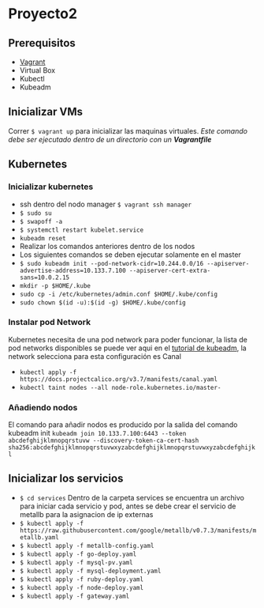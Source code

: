 # Proyecto2
## Prerequisitos
- [Vagrant](https://www.vagrantup.com/downloads.html)
- Virtual Box
- Kubectl
- Kubeadm

## Inicializar VMs
Correr `$ vagrant up` para inicializar las maquinas virtuales.
_Este comando debe ser ejecutado dentro de un directorio con un **Vagrantfile**_

## Kubernetes
### Inicializar kubernetes
- ssh dentro del nodo manager `$ vagrant ssh manager`
- `$ sudo su`
- `$ swapoff -a`
- `$ systemctl restart kubelet.service`
- `kubeadm reset`
- Realizar los comandos anteriores dentro de los nodos
- Los siguientes comandos se deben ejecutar solamente en el master
- `$ sudo kubeadm init --pod-network-cidr=10.244.0.0/16 --apiserver-advertise-address=10.133.7.100 --apiserver-cert-extra-sans=10.0.2.15`
- `mkdir -p $HOME/.kube`
- `sudo cp -i /etc/kubernetes/admin.conf $HOME/.kube/config`
- `sudo chown $(id -u):$(id -g) $HOME/.kube/config`
### Instalar pod Network
Kubernetes necesita de una pod network para poder funcionar, la lista de pod networks disponibles se puede ver aqui en el [tutorial de kubeadm](https://kubernetes.io/docs/setup/production-environment/tools/kubeadm/create-cluster-kubeadm/#master-isolation), la network selecciona para esta configuración es Canal
- `kubectl apply -f https://docs.projectcalico.org/v3.7/manifests/canal.yaml`
- `kubectl taint nodes --all node-role.kubernetes.io/master-`
### Añadiendo nodos
El comando para añadir nodos es producido por la salida del comando kubeadm init
`kubeadm join 10.133.7.100:6443 --token abcdefghijklmnopqrstuvw --discovery-token-ca-cert-hash sha256:abcdefghijklmnopqrstuvwxyzabcdefghijklmnopqrstuvwxyzabcdefghijkl`

## Inicializar los servicios
- `$ cd services`
Dentro de la carpeta services se encuentra un archivo para iniciar cada servicio y pod, antes se debe crear el servicio de metallb para la asignacion de ip externas
- `$ kubectl apply -f https://raw.githubusercontent.com/google/metallb/v0.7.3/manifests/metallb.yaml`
- `$ kubectl apply -f metallb-config.yaml`
- `$ kubectl apply -f go-deploy.yaml`
- `$ kubectl apply -f mysql-pv.yaml`
- `$ kubectl apply -f mysql-deployment.yaml`
- `$ kubectl apply -f ruby-deploy.yaml`
- `$ kubectl apply -f node-deploy.yaml`
- `$ kubectl apply -f gateway.yaml`
